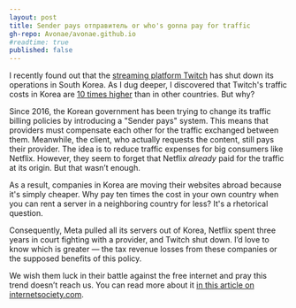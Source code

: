 ```yaml
---
layout: post
title: Sender pays отправитель or who's gonna pay for traffic
gh-repo: Avonae/avonae.github.io
#readtime: true
published: false
---
```


I recently found out that the [streaming platform Twitch](https://publicknowledge.org/twitch-shuts-down-in-south-korea-a-reminder-of-why-we-fight-for-net-neutrality/) has shut down its operations in South Korea. As I dug deeper, I discovered that Twitch's traffic costs in Korea are [10 times higher](https://blog.twitch.tv/en/2023/12/05/an-update-on-twitch-in-korea/) than in other countries. But why?

Since 2016, the Korean government has been trying to change its traffic billing policies by introducing a "Sender pays" system. This means that providers must compensate each other for the traffic exchanged between them. Meanwhile, the client, who actually requests the content, still pays their provider. The idea is to reduce traffic expenses for big consumers like Netflix. However, they seem to forget that Netflix *already* paid for the traffic at its origin. But that wasn’t enough.

As a result, companies in Korea are moving their websites abroad because it's simply cheaper. Why pay ten times the cost in your own country when you can rent a server in a neighboring country for less? It's a rhetorical question.

Consequently, Meta pulled all its servers out of Korea, Netflix spent three years in court fighting with a provider, and Twitch shut down. I’d love to know which is greater — the tax revenue losses from these companies or the supposed benefits of this policy.

We wish them luck in their battle against the free internet and pray this trend doesn’t reach us. You can read more about it [in this article on internetsociety.com](https://www.internetsociety.org/resources/internet-fragmentation/south-korea-sender-pays/).